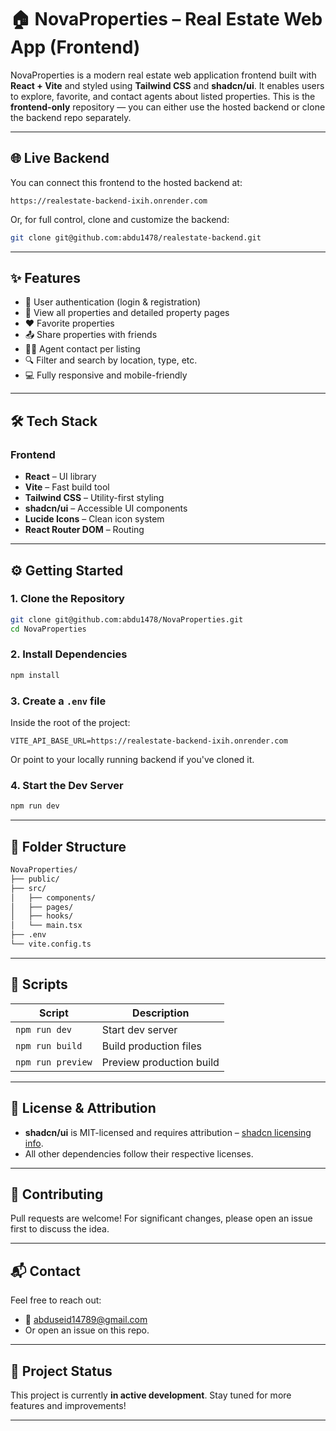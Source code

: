 # 🏠 NovaProperties – Real Estate Web App (Frontend)

NovaProperties is a modern real estate web application frontend built with **React + Vite** and styled using **Tailwind CSS** and **shadcn/ui**. It enables users to explore, favorite, and contact agents about listed properties. This is the **frontend-only** repository — you can either use the hosted backend or clone the backend repo separately.

---

## 🌐 Live Backend

You can connect this frontend to the hosted backend at:

```
https://realestate-backend-ixih.onrender.com
```

Or, for full control, clone and customize the backend:

```bash
git clone git@github.com:abdu1478/realestate-backend.git
```

---

## ✨ Features

* 🔐 User authentication (login & registration)
* 🏡 View all properties and detailed property pages
* ❤️ Favorite properties
* 📤 Share properties with friends
* 👨‍🏠 Agent contact per listing
* 🔍 Filter and search by location, type, etc.
* 💻 Fully responsive and mobile-friendly

---

## 🛠️ Tech Stack

### Frontend

* **React** – UI library
* **Vite** – Fast build tool
* **Tailwind CSS** – Utility-first styling
* **shadcn/ui** – Accessible UI components
* **Lucide Icons** – Clean icon system
* **React Router DOM** – Routing

---

## ⚙️ Getting Started

### 1. Clone the Repository

```bash
git clone git@github.com:abdu1478/NovaProperties.git
cd NovaProperties
```

### 2. Install Dependencies

```bash
npm install
```

### 3. Create a `.env` file

Inside the root of the project:

```env
VITE_API_BASE_URL=https://realestate-backend-ixih.onrender.com
```

Or point to your locally running backend if you've cloned it.

### 4. Start the Dev Server

```bash
npm run dev
```

---

## 🧽 Folder Structure

```bash
NovaProperties/
├── public/
├── src/
│   ├── components/
│   ├── pages/
│   ├── hooks/
│   └── main.tsx
├── .env
└── vite.config.ts
```

---

## 🔧 Scripts

| Script            | Description              |
| ----------------- | ------------------------ |
| `npm run dev`     | Start dev server         |
| `npm run build`   | Build production files   |
| `npm run preview` | Preview production build |

---

## 📝 License & Attribution

* **shadcn/ui** is MIT-licensed and requires attribution – [shadcn licensing info](https://ui.shadcn.com/docs/installation/license).
* All other dependencies follow their respective licenses.

---

## 🤝 Contributing

Pull requests are welcome!
For significant changes, please open an issue first to discuss the idea.

---

## 📬 Contact

Feel free to reach out:

* 📧 [abduseid14789@gmail.com](mailto:abduseid14789@gmail.com)
* Or open an issue on this repo.

---

## 📌 Project Status

This project is currently **in active development**.
Stay tuned for more features and improvements!

---
